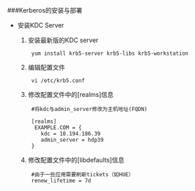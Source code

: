 ###Kerberos的安装与部署

* 安装KDC Server

    1. 安装最新版的KDC server
        
            yum install krb5-server krb5-libs krb5-workstation
        
    2. 编辑配置文件
    
            vi /etc/krb5.conf
        
    3. 修改配置文件中的[realms]信息
        
            #将kdc与admin_server修改为主机地址(FQDN)
            
            [realms]
             EXAMPLE.COM = {
               kdc = 10.194.186.39
               admin_server = hdp39
            }
    4. 修改配置文件中的[libdefaults]信息
    
            #由于一些应用需要刷新tickets（如HUE）
            renew_lifetime = 7d